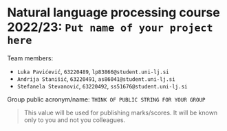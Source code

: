 # Natural language processing course 2022/23: `Put name of your project here`

Team members:
 * `Luka Pavićević`, `63220489`, `lp83866@student.uni-lj.si`
 * `Andrija Stanišić`, `63220491`, `as86041@student.uni-lj.si`
 * `Stefanela Stevanović`, `63220492`, `ss51676@student.uni-lj.si`
 
Group public acronym/name: `THINK OF PUBLIC STRING FOR YOUR GROUP`
 > This value will be used for publishing marks/scores. It will be known only to you and not you colleagues.
